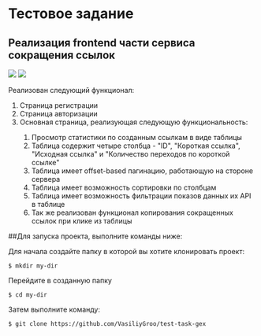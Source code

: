 # Тестовое задание

## Реализация frontend части сервиса сокращения ссылок

![](https://user-images.githubusercontent.com/84619098/188457865-05970681-3386-42e5-935c-0d222b4122c7.gif)
![](https://user-images.githubusercontent.com/84619098/188456949-e6960059-9642-4cd2-b7e7-ba25873dafbf.gif)

Реализован следующий функционал:
<ol>
<li>Страница регистрации</li>
<li>Страница авторизации</li>
<li>Основная страница, реализующая следующую функциональность:</li>
<ol>
<li>Просмотр статистики по созданным ссылкам в виде таблицы</li>
<li>Таблица содержит четыре столбца - "ID", "Короткая ссылка", "Исходная ссылка" и "Количество переходов по короткой ссылке"</li>
<li>Таблица имеет offset-based пагинацию, работающую на стороне сервера</li>
<li>Таблица имеет возможность сортировки по столбцам</li>
<li>Таблица имеет возможность фильтрации показов данных их API в таблице</li>
<li>Так же реализован функционал копирования сокращенных ссылок при клике из таблицы</li>
</ol>
</ol>

##Для запуска проекта, выполните команды ниже:

Для начала создайте папку в которой вы хотите клонировать проект:
```git
$ mkdir my-dir
```

Перейдите в созданную папку
```git
$ cd my-dir
```
Затем выполните команду:
```git
$ git clone https://github.com/VasiliyGroo/test-task-gex
```
